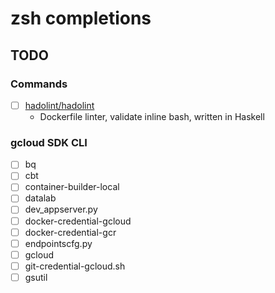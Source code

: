 # zsh completions

## TODO

### Commands

- [ ] [hadolint/hadolint](https://github.com/hadolint/hadolint)
  - Dockerfile linter, validate inline bash, written in Haskell

### gcloud SDK CLI

- [ ] bq
- [ ] cbt
- [ ] container-builder-local
- [ ] datalab
- [ ] dev_appserver.py
- [ ] docker-credential-gcloud
- [ ] docker-credential-gcr
- [ ] endpointscfg.py
- [ ] gcloud
- [ ] git-credential-gcloud.sh
- [ ] gsutil
